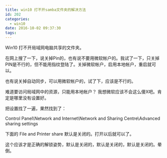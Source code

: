 ```yaml
---
title: win10 打不开samba文件夹的解决方法
id: 202
categories:
  - win10
date: 2016-10-02 09:37:30
tags:
---
```


Win10 打不开局域网电脑共享的文件夹。

在网上搜了一下，说关掉Pin的，也有说不要用微软帐户的。我试了一下，只关掉PIN是不行的，但不能用指纹登陆了。关掉微软帐户，启用本地帐户，重启就可以。

也有说关掉自动同步，可以用微软帐户的，试了下，应该是不行的。

难道要访问局域网中的资源，只能用本地帐户？ 我想微软应该不会这么傻X吧。肯定是哪里没有设置好。

把设置找了一遍，果然找到了：

Control Panel\Network and Internet\Network and Sharing Centre\Advanced sharing settings

下面的 File and Printer share 默认是关闭的。打开以后就可以了。

这个应该才是正确的解锁姿势，默认是关闭的，默认是关闭的，默认是关闭的。晕倒。